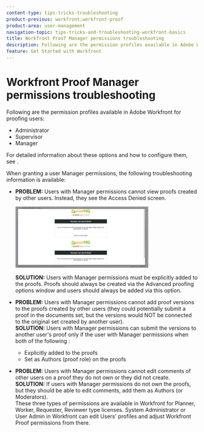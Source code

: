 ```yaml
---
content-type: tips-tricks-troubleshooting
product-previous: workfront;workfront-proof
product-area: user-management
navigation-topic: tips-tricks-and-troubleshooting-workfront-basics
title: Workfront Proof Manager permissions troubleshooting
description: Following are the permission profiles available in Adobe Workfront for proofing users - EDIT ME.
feature: Get Started with Workfront
---
```


# Workfront Proof Manager permissions troubleshooting

Following are the permission profiles available in Adobe Workfront for proofing users:

* Administrator
* Supervisor
* Manager

For detailed information about these options and how to configure them, see .

When granting a user Manager permissions, the following troubleshooting information is available:

* **PROBLEM:** Users with Manager permissions cannot view proofs created by other users. Instead, they see the Access Denied screen.&nbsp;

  ![](assets/access-denied-350x161.png)

  **SOLUTION:**&nbsp;Users with Manager permissions must be explicitly added to the proofs. Proofs should always be created via the Advanced proofing options window and users should always be added via this option.

* **PROBLEM:** Users with Manager permissions cannot add proof versions to the proofs created by other users (they could potentially submit a proof in the documents set, but the versions would NOT be connected to the original set created by another user).  
  **SOLUTION:** Users with Manager permissions can submit the versions to another user's proof only if the user with Manager permissions when both of the following :

   * Explicitly added to the proofs
   * Set as Authors (proof role) on the proofs

* **PROBLEM:** Users with Manager permissions cannot edit comments of other users on a proof they do not own or they did not create.  
  **SOLUTION:** If users with Manager permissions do not own the proofs, but they should be able to edit comments, add them as Authors (or Moderators).  
  These three types of permissions are available in Workfront for Planner, Worker, Requester, Reviewer type licenses. System Administrator or User Admin in Workfront can edit Users' profiles and adjust Workfront Proof permissions from there.&nbsp;

